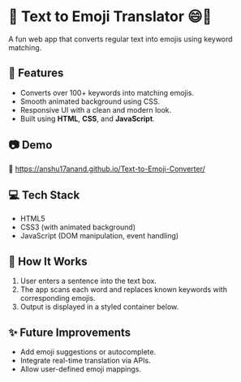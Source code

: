 # 🧠 Text to Emoji Translator 😄🍕

A fun web app that converts regular text into emojis using keyword matching.

## 🚀 Features
- Converts over 100+ keywords into matching emojis.
- Smooth animated background using CSS.
- Responsive UI with a clean and modern look.
- Built using **HTML**, **CSS**, and **JavaScript**.

## 📷 Demo
🔗 https://anshu17anand.github.io/Text-to-Emoji-Converter/

## 💻 Tech Stack
- HTML5
- CSS3 (with animated background)
- JavaScript (DOM manipulation, event handling)

## 🧩 How It Works
1. User enters a sentence into the text box.
2. The app scans each word and replaces known keywords with corresponding emojis.
3. Output is displayed in a styled container below.

## ✨ Future Improvements
- Add emoji suggestions or autocomplete.
- Integrate real-time translation via APIs.
- Allow user-defined emoji mappings.

